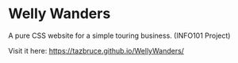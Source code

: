 # Welly Wanders
A pure CSS website for a simple touring business. (INFO101 Project)

Visit it here: https://tazbruce.github.io/WellyWanders/
